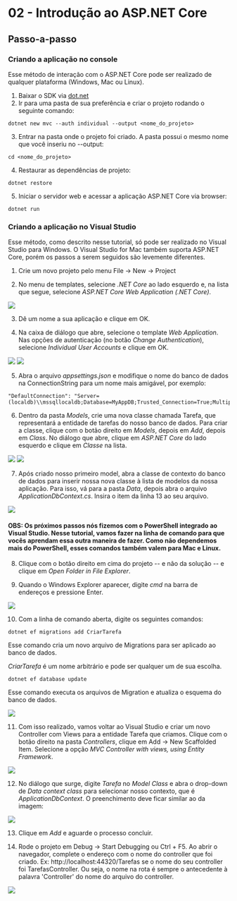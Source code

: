 # 02 - Introdução ao ASP.NET Core

## Passo-a-passo

### Criando a aplicação no console

Esse método de interação com o ASP.NET Core pode ser realizado de qualquer plataforma (Windows, Mac ou Linux).

1. Baixar o SDK via [dot.net](http://dot.net)
2. Ir para uma pasta de sua preferência e criar o projeto rodando o seguinte comando:

```
dotnet new mvc --auth individual --output <nome_do_projeto>
```

3. Entrar na pasta onde o projeto foi criado. A pasta possui o mesmo nome que você inseriu no --output:

```
cd <nome_do_projeto>
```

4. Restaurar as dependências de projeto:

```
dotnet restore
```

5. Iniciar o servidor web e acessar a aplicação ASP.NET Core via browser:

```
dotnet run
```

### Criando a aplicação no Visual Studio

Esse método, como descrito nesse tutorial, só pode ser realizado no Visual Studio para Windows. O Visual Studio for Mac também suporta ASP.NET Core, porém os passos a serem seguidos são levemente diferentes.

1. Crie um novo projeto pelo menu File -> New -> Project

2. No menu de templates, selecione *.NET Core* ao lado esquerdo e, na lista que segue, selecione *ASP.NET Core Web Application (.NET Core)*.

<img src="./images/vs_01.png">

3. Dê um nome a sua aplicação e clique em OK.

4. Na caixa de diálogo que abre, selecione o template *Web Application*. Nas opções de autenticação (no botão *Change Authentication*), selecione *Individual User Accounts* e clique em OK.

<img src="./images/vs_02.png">
<img src="./images/vs_03.png">

5. Abra o arquivo *appsettings.json* e modifique o nome do banco de dados na ConnectionString para um nome mais amigável, por exemplo:

```
"DefaultConnection": "Server=(localdb)\\mssqllocaldb;Database=MyAppDB;Trusted_Connection=True;MultipleActiveResultSets=true"
```

6. Dentro da pasta *Models*, crie uma nova classe chamada Tarefa, que representará a entidade de tarefas do nosso banco de dados. Para criar a classe, clique com o botão direito em *Models*, depois em *Add*, depois em *Class*. No diálogo que abre, clique em *ASP.NET Core* do lado esquerdo e clique em *Classe* na lista.

<img src="./images/vs_04.png">
<img src="./images/vs_05.png">

7. Após criado nosso primeiro model, abra a classe de contexto do banco de dados para inserir nossa nova classe à lista de modelos da nossa aplicação. Para isso, vá para a pasta *Data*, depois abra o arquivo *ApplicationDbContext.cs*. Insira o item da linha 13 ao seu arquivo.

<img src="./images/vs_06.png">

#### OBS: Os próximos passos nós fizemos com o PowerShell integrado ao Visual Studio. Nesse tutorial, vamos fazer na linha de comando para que vocês aprendam essa outra maneira de fazer. Como não dependemos mais do PowerShell, esses comandos também valem para Mac e Linux.

8. Clique com o botão direito em cima do projeto -- e não da solução -- e clique em *Open Folder in File Explorer*.

9. Quando o Windows Explorer aparecer, digite *cmd* na barra de endereços e pressione Enter.

<img src="./images/vs_07.png">

10. Com a linha de comando aberta, digite os seguintes comandos:

```
dotnet ef migrations add CriarTarefa
```
Esse comando cria um novo arquivo de Migrations para ser aplicado ao banco de dados.

*CriarTarefa* é um nome arbitrário e pode ser qualquer um de sua escolha.

```
dotnet ef database update
```

Esse comando executa os arquivos de Migration e atualiza o esquema do banco de dados.

<img src="./images/vs_08.png">

11. Com isso realizado, vamos voltar ao Visual Studio e criar um novo Controller com Views para a entidade Tarefa que criamos. Clique com o botão direito na pasta *Controllers*, clique em Add -> New Scaffolded Item. Selecione a opção *MVC Controller with views, using Entity Framework*.

<img src="./images/vs_09.png">

12. No diálogo que surge, digite *Tarefa* no *Model Class* e abra o drop-down de *Data context class* para selecionar nosso contexto, que é *ApplicationDbContext*. O preenchimento deve ficar similar ao da imagem:

<img src="./images/vs_10.png">

13. Clique em *Add* e aguarde o processo concluir.

14. Rode o projeto em Debug -> Start Debugging ou Ctrl + F5. Ao abrir o navegador, complete o endereço com o nome do controller que foi criado. Ex: http://localhost:44320/Tarefas se o nome do seu controller foi TarefasController. Ou seja, o nome na rota é sempre o antecedente à palavra 'Controller' do nome do arquivo do controller.

<img src="./images/vs_11.png">